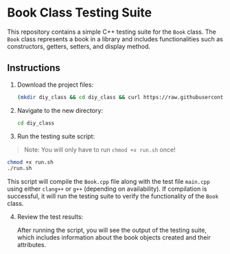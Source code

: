 # Book Class Testing Suite

This repository contains a simple C++ testing suite for the `Book` class. The `Book` class represents a book in a library and includes functionalities such as constructors, getters, setters, and display method.

## Instructions

1. Download the project files:

   ```bash
   (mkdir diy_class && cd diy_class && curl https://raw.githubusercontent.com/jjoeldaniel/si/main/121/diy_class/install.sh | bash)
   ```

2. Navigate to the new directory:

   ```bash
   cd diy_class
   ```

3. Run the testing suite script:

> Note: You will only have to run `chmod +x run.sh` once!

```bash
chmod +x run.sh
./run.sh
```

This script will compile the `Book.cpp` file along with the test file `main.cpp` using either `clang++` or `g++` (depending on availability). If compilation is successful, it will run the testing suite to verify the functionality of the `Book` class.

4. Review the test results:

   After running the script, you will see the output of the testing suite, which includes information about the book objects created and their attributes.
